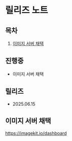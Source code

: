 # 릴리즈 노트

## 목차
1. [이미지 서버 채택](#이미지-서버-채택)

## 진행중

- 이미지 서버 채택

## 릴리즈

- 2025.06.15


## 이미지 서버 채택
https://imagekit.io/dashboard
